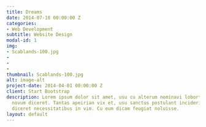 ```yaml
---
title: Dreams
date: 2014-07-18 00:00:00 Z
categories:
- Web Development
subtitle: Website Design
modal-id: 1
img:
- Scablands-100.jpg
- 
- 
- 
thumbnail: Scablands-100.jpg
alt: image-alt
project-date: 2014-04-01 00:00:00 Z
client: Start Bootstrap
description: Lorem ipsum dolor sit amet, usu cu alterum nominavi lobortis. At duo
  novum diceret. Tantas apeirian vix et, usu sanctus postulant inciderint ut, populo
  diceret necessitatibus in vim. Cu eum dicam feugiat noluisse.
layout: default
---
```


